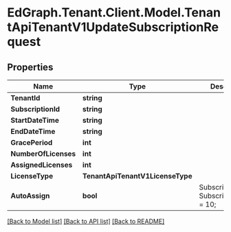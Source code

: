 # EdGraph.Tenant.Client.Model.TenantApiTenantV1UpdateSubscriptionRequest

## Properties

Name | Type | Description | Notes
------------ | ------------- | ------------- | -------------
**TenantId** | **string** |  | [optional] 
**SubscriptionId** | **string** |  | [optional] 
**StartDateTime** | **string** |  | [optional] 
**EndDateTime** | **string** |  | [optional] 
**GracePeriod** | **int** |  | [optional] 
**NumberOfLicenses** | **int** |  | [optional] 
**AssignedLicenses** | **int** |  | [optional] 
**LicenseType** | **TenantApiTenantV1LicenseType** |  | [optional] 
**AutoAssign** | **bool** | SubscriptionStatus SubscriptionStatus &#x3D; 10; | [optional] 

[[Back to Model list]](../README.md#documentation-for-models) [[Back to API list]](../README.md#documentation-for-api-endpoints) [[Back to README]](../README.md)

